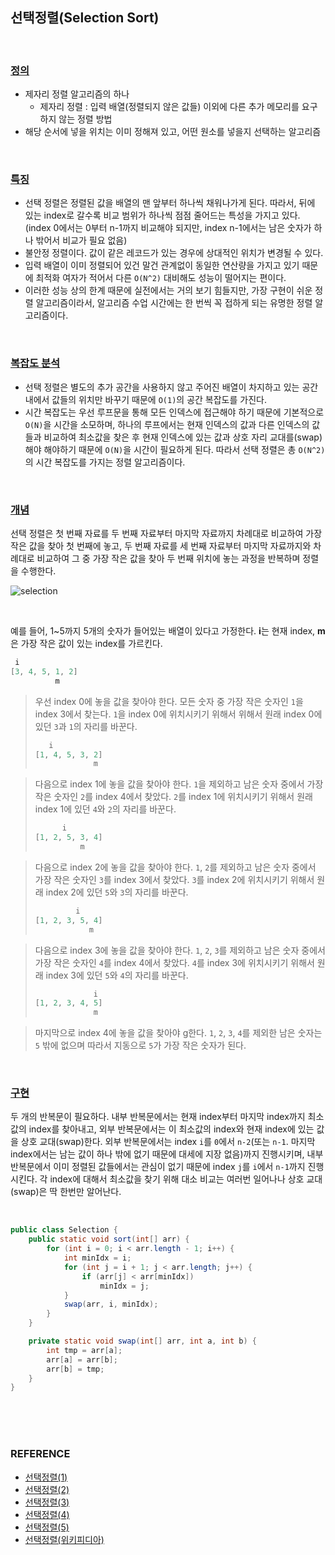 ## 선택정렬(Selection Sort)

<br/>

### <u>**정의**</u>

* 제자리 정렬 알고리즘의 하나
  - 제자리 정렬 : 입력 배열(정렬되지 않은 값들) 이외에 다른 추가 메모리를 요구하지 않는 정렬 방법
* 해당 순서에 넣을 위치는 이미 정해져 있고, 어떤 원소를 넣을지 선택하는 알고리즘

<br/>

### <u>특징</u>

* 선택 정렬은 정렬된 값을 배열의 맨 앞부터 하나씩 채워나가게 된다. 따라서, 뒤에 있는 index로 갈수록 비교 범위가 하나씩 점점 줄어드는 특성을 가지고 있다. (index 0에서는 0부터 n-1까지 비교해야 되지만, index n-1에서는 남은 숫자가 하나 밖어서 비교가 필요 없음)
* 불안정 정렬이다. 값이 같은 레코드가 있는 경우에 상대적인 위치가 변경될 수 있다.
* 입력 배열이 이미 정렬되어 있건 말건 관계없이 동일한 연산량을 가지고 있기 때문에 최적화 여자가 적어서 다른 `O(N^2)` 대비해도 성능이 떨어지는 편이다.
* 이러한 성능 상의 한계 때문에 실전에서는 거의 보기 힘들지만, 가장 구현이 쉬운 정렬 알고리즘이라서, 알고리즘 수업 시간에는 한 번씩 꼭 접하게 되는 유명한 정렬 알고리즘이다.

<br/>

### <u>복잡도 분석</u>

* 선택 정렬은 별도의 추가 공간을 사용하지 않고 주어진 배열이 차지하고 있는 공간 내에서 값들의 위치만 바꾸기 때문에 `O(1)`의 공간 복잡도를 가진다.
* 시간 복잡도는 우선 루프문을 통해 모든 인덱스에 접근해야 하기 때문에 기본적으로 `O(N)`을 시간을 소모하며, 하나의 루프에서는 현재 인덱스의 값과 다른 인덱스의 값들과 비교하여 최소값을 찾은 후 현재 인덱스에 있는 값과 상호 자리 교대를(swap)해야 해야하기 때문에 `O(N)`을 시간이 필요하게 된다. 따라서 선택 정렬은 총 `O(N^2)`의 시간 복잡도를 가지는 정렬 알고리즘이다.

<br/>

### <u>개념</u>

선택 정렬은 첫 번째 자료를 두 번째 자료부터 마지막 자료까지 차례대로 비교하여 가장 작은 값을 찾아 첫 번째에 놓고, 두 번째 자료를 세 번째 자료부터 마지막 자료까지와 차례대로 비교하여 그 중 가장 작은 값을 찾아 두 번째 위치에 놓는 과정을 반복하며 정렬을 수행한다.

![selection](https://user-images.githubusercontent.com/61674527/112001255-247a9000-8b62-11eb-9ad9-18aab00137e6.gif)

<br/>

예를 들어, 1~5까지 5개의 숫자가 들어있는 배열이 있다고 가정한다. **i**는 현재 index, **m**은 가장 작은 값이 있는 index를 가르킨다.

```java
 i
[3, 4, 5, 1, 2]
          m
```

> 우선 index 0에 놓을 값을 찾아야 한다. 모든 숫자 중 가장 작은 숫자인 `1`을 index 3에서 찾는다. `1`을 index 0에 위치시키기 위해서 위해서 원래 index 0에 있던 `3`과 `1`의 자리를 바꾼다.
>
> ```java
>    i
> [1, 4, 5, 3, 2]
>              m
> ```

> 다음으로 index 1에 놓을 값을 찾아야 한다. `1`을 제외하고 남은 숫자 중에서 가장 작은 숫자인 `2`를 index 4에서 찾았다. `2`를 index 1에 위치시키기 위해서 원래 index 1에 있던 `4`와 `2`의 자리를 바꾼다.
>
> ```java
>       i
> [1, 2, 5, 3, 4]
>           m
> ```

>다음으로 index 2에 놓을 값을 찾아야 한다. `1`, `2`를 제외하고 남은 숫자 중에서 가장 작은 숫자인 `3`를 index 3에서 찾았다. `3`를 index 2에 위치시키기 위해서 원래 index 2에 있던 `5`와 `3`의 자리를 바꾼다.
>
>```java
>          i
>[1, 2, 3, 5, 4]
>             m
>```

> 다음으로 index 3에 놓을 값을 찾아야 한다. `1`, `2`, `3`를 제외하고 남은 숫자 중에서 가장 작은 숫자인 `4`를 index 4에서 찾았다. `4`를 index 3에 위치시키기 위해서 원래 index 3에 있던 `5`와 `4`의 자리를 바꾼다.
>
> ```java
>              i
> [1, 2, 3, 4, 5]
>              m
> ```

> 마지막으로 index 4에 놓을 값을 찾아야 g한다. `1`, `2`, `3`, `4`를 제외한 남은 숫자는 `5` 밖에 없으며 따라서 지동으로 `5`가 가장 작은 숫자가 된다.

<br/>

### <u>구현</u>

두 개의 반복문이 필요하다. 내부 반복문에서는 현재 index부터 마지막 index까지 최소값의 index를 찾아내고, 외부 반복문에서는 이 최소값의 index와 현재 index에 있는 값을 상호 교대(swap)한다. 외부 반복문에서는 index `i`를 `0`에서 `n-2`(또는 `n-1`. 마지막 index에서는 남는 값이 하나 밖에 없기 때문에 대세에 지장 없음)까지 진행시키며, 내부 반복문에서 이미 정렬된 값들에서는 관심이 없기 때문에 index `j`를 `i`에서 `n-1`까지 진행시킨다. 각 index에 대해서 최소값을 찾기 위해 대소 비교는 여러번 일어나나 상호 교대(swap)은 딱 한번만 알어난다.

<br/>

```java
public class Selection {
    public static void sort(int[] arr) {
        for (int i = 0; i < arr.length - 1; i++) {
            int minIdx = i;
            for (int j = i + 1; j < arr.length; j++) {
                if (arr[j] < arr[minIdx])
                    minIdx = j;
            }
            swap(arr, i, minIdx);
        }
    }

    private static void swap(int[] arr, int a, int b) {
        int tmp = arr[a];
        arr[a] = arr[b];
        arr[b] = tmp;
    }
}
```

<br/>

<br/>

<br/>

### REFERENCE

* [선택정렬(1)](https://github.com/fake-developers/1st/blob/SJH-08/SJH/Selection%20sort.md)
* [선택정렬(2)](https://github.com/fake-developers/1st/blob/KJY-08/KJY/%5BDATA%20STRUCTURE%5D%20%EC%84%A0%ED%83%9D%EC%A0%95%EB%A0%AC(Selection%20Sort).md)
* [선택정렬(3)](https://gmlwjd9405.github.io/2018/05/06/algorithm-selection-sort.html)
* [선택정렬(4)](https://velog.io/@rachell_lee/%EC%95%8C%EA%B3%A0%EB%A6%AC%EC%A6%98%EC%A0%95%EB%A0%AC-%EC%84%A0%ED%83%9D-%EC%A0%95%EB%A0%AC)
* [선택정렬(5)](https://www.daleseo.com/sort-selection/)
* [선택정렬(위키피디아)](https://ko.wikipedia.org/wiki/%EC%84%A0%ED%83%9D_%EC%A0%95%EB%A0%AC)
